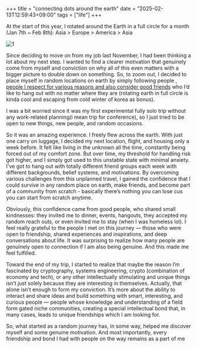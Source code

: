 +++
title = "connecting dots around the earth"
date = "2025-02-13T12:59:43+09:00"
tags = ["life"]
+++

At the start of this year, I rotated around the Earth in a full circle for a month (Jan 7th ~ Feb 8th): Asia > Europe > America > Asia 

![1](/images/rotate.gif)

Since deciding to move on from my job last November, I had been thinking a lot about my next step. I wanted to find a clearer motivation that genuinely come from myself and conviction on why all of this even matters with a bigger picture to double down on something. So, to zoom out, I decided to place myself in random locations on earth by simply following people , [people I respect for various reasons and also consider good friends](https://www.piapark.me/to-you/) who I’d like to hang out with no matter where they are (rotating earth in full circle is kinda cool and escaping from cold winter of korea as bonus).

I was a bit worried since it was my first experimental fully solo trip without any work-related planning(i mean trip for conference), so I just tried to be open to new things, new people, and random occasions.

So it was an amazing experience. I freely flew across the earth. With just one carry on luggage, I decided my next location, flight, and housing only a week before. It felt like living in the unknown all the time, constantly being forced out of my comfort zone. But over time, my threshold for handling risk got higher, and I simply got used to this unstable state with minimal anxiety. I've got to hang out with totally different friend groups each week with different backgrounds, belief systems, and motivations. By overcoming various challenges from this unplanned travel, I gained the confidence that I could survive in any random place on earth, make friends, and become part of a community from scratch - basically there’s nothing you can lose cus you can start from scratch anytime.

Obviously, this confidence came from good people, who shared small kindnesses: they invited me to dinner, events, hangouts, they accepted my random reach outs, or even invited me to stay (when I was homeless lol). I feel really grateful to the people I met on this journey — those who were open to friendship, shared experiences and inspirations, and deep conversations about life. It was surprising to realize how many people are genuinely open to connection if I am also being genuine. And this made me   feel fulfilled.

Toward the end of my trip, I started to realize that maybe the reason I’m fascinated by cryptography, systems engineering, crypto (combination of economy and tech), or any other intellectually stimulating and unique things isn’t just solely because they are interesting in themselves. Actually, that alone isn’t enough to form my conviction. It’s more about the ability to interact and share ideas and build something with smart, interesting, and curious people — people whose knowledge and understanding of a field form gated niche communities, creating a special intellectual bond that, in many cases, leads to unique friendships which I am looking for.

So, what started as a random journey has, in some way, helped me discover myself and some genuine motivation. And most importantly, every friendship and bond I had with people on the way remains as a part of me